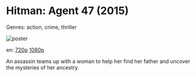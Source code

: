 # Hitman: Agent 47 (2015)

Genres: action, crime, thriller

![poster](http://image.tmdb.org/t/p/w500/4VmZeT8YkuMI6BrA623mHZDISlN.jpg)

en:
  [720p](magnet:?xt=urn:btih:696F86534A2D6EC8544A9A7EFD4FB89330A6323E&tr=udp://glotorrents.pw:6969/announce&tr=udp://tracker.opentrackr.org:1337/announce&tr=udp://torrent.gresille.org:80/announce&tr=udp://tracker.openbittorrent.com:80&tr=udp://tracker.coppersurfer.tk:6969&tr=udp://tracker.leechers-paradise.org:6969&tr=udp://p4p.arenabg.ch:1337&tr=udp://tracker.internetwarriors.net:1337)
  [1080p](magnet:?xt=urn:btih:C0602E072C816A780A9AEBE1066A4BD5CE4D3F95&tr=udp://glotorrents.pw:6969/announce&tr=udp://tracker.opentrackr.org:1337/announce&tr=udp://torrent.gresille.org:80/announce&tr=udp://tracker.openbittorrent.com:80&tr=udp://tracker.coppersurfer.tk:6969&tr=udp://tracker.leechers-paradise.org:6969&tr=udp://p4p.arenabg.ch:1337&tr=udp://tracker.internetwarriors.net:1337)
  


An assassin teams up with a woman to help her find her father and uncover the mysteries of her ancestry.